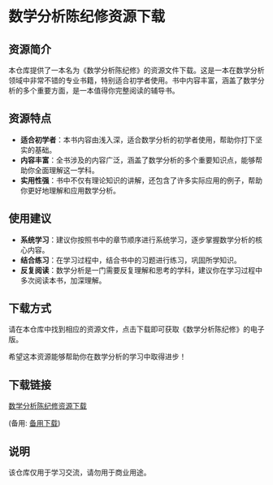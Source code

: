 # 数学分析陈纪修资源下载

## 资源简介

本仓库提供了一本名为《数学分析陈纪修》的资源文件下载。这是一本在数学分析领域中非常不错的专业书籍，特别适合初学者使用。书中内容丰富，涵盖了数学分析的多个重要方面，是一本值得你完整阅读的辅导书。

## 资源特点

- **适合初学者**：本书内容由浅入深，适合数学分析的初学者使用，帮助你打下坚实的基础。
- **内容丰富**：全书涉及的内容广泛，涵盖了数学分析的多个重要知识点，能够帮助你全面理解这一学科。
- **实用性强**：书中不仅有理论知识的讲解，还包含了许多实际应用的例子，帮助你更好地理解和应用数学分析。

## 使用建议

- **系统学习**：建议你按照书中的章节顺序进行系统学习，逐步掌握数学分析的核心内容。
- **结合练习**：在学习过程中，结合书中的习题进行练习，巩固所学知识。
- **反复阅读**：数学分析是一门需要反复理解和思考的学科，建议你在学习过程中多次阅读本书，加深理解。

## 下载方式

请在本仓库中找到相应的资源文件，点击下载即可获取《数学分析陈纪修》的电子版。

希望这本资源能够帮助你在数学分析的学习中取得进步！

## 下载链接
[数学分析陈纪修资源下载](https://pan.quark.cn/s/3d0b768cf363) 

(备用: [备用下载](https://pan.baidu.com/s/1n_zSnm-2SikuJ-Im5tvuGw?pwd=1234))

## 说明

该仓库仅用于学习交流，请勿用于商业用途。
